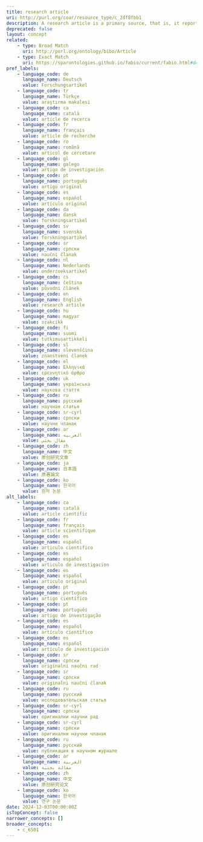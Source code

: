 ```yaml
---
title: research article
uri: http://purl.org/coar/resource_type/c_2df8fbb1
description: A research article is a primary source, that is, it reports the methods and results of an original study performed by the authors. (adapted from http://apus.libanswers.com/faq/2324)
deprecated: false
layout: concept
related:
    - type: Broad Match
      uri: http://purl.org/ontology/bibo/Article
    - type: Exact Match
      uri: https://sparontologies.github.io/fabio/current/fabio.html#d4e5233
pref_labels:
    - language_code: de
      language_name: Deutsch
      value: Forschungsartikel
    - language_code: tr
      language_name: Türkçe
      value: araştırma makalesi
    - language_code: ca
      language_name: català
      value: article de recerca
    - language_code: fr
      language_name: français
      value: article de recherche
    - language_code: ro
      language_name: română
      value: articol de cercetare
    - language_code: gl
      language_name: galego
      value: artigo de investigación
    - language_code: pt
      language_name: português
      value: artigo original
    - language_code: es
      language_name: español
      value: artículo original
    - language_code: da
      language_name: dansk
      value: forskningsartikel
    - language_code: sv
      language_name: svenska
      value: forskningsartikel
    - language_code: sr
      language_name: српски
      value: naučni članak
    - language_code: nl
      language_name: Nederlands
      value: onderzoeksartikel
    - language_code: cs
      language_name: čeština
      value: původní článek
    - language_code: en
      language_name: English
      value: research article
    - language_code: hu
      language_name: magyar
      value: szakcikk
    - language_code: fi
      language_name: suomi
      value: tutkimusartikkeli
    - language_code: sl
      language_name: slovenščina
      value: znanstveni članek
    - language_code: el
      language_name: Ελληνικά
      value: ερευνητικό άρθρο
    - language_code: uk
      language_name: українська
      value: наукова стаття
    - language_code: ru
      language_name: русский
      value: научная статья
    - language_code: sr-cyrl
      language_name: српски
      value: научни чланак
    - language_code: ar
      language_name: العربية
      value: مقال بحثي
    - language_code: zh
      language_name: 中文
      value: 原创研究文章
    - language_code: ja
      language_name: 日本語
      value: 原著論文
    - language_code: ko
      language_name: 한국어
      value: 원저 논문
alt_labels:
    - language_code: ca
      language_name: català
      value: article científic
    - language_code: fr
      language_name: français
      value: article scientifique
    - language_code: es
      language_name: español
      value: articulo cientifico
    - language_code: es
      language_name: español
      value: articulo de investigacion
    - language_code: es
      language_name: español
      value: articulo original
    - language_code: pt
      language_name: português
      value: artigo científico
    - language_code: pt
      language_name: português
      value: artigo de investigação
    - language_code: es
      language_name: español
      value: artículo científico
    - language_code: es
      language_name: español
      value: artículo de investigación
    - language_code: sr
      language_name: српски
      value: originalni naučni rad
    - language_code: sr
      language_name: српски
      value: originalni naučni članak
    - language_code: ru
      language_name: русский
      value: исследовательская статья
    - language_code: sr-cyrl
      language_name: српски
      value: оригинални научни рад
    - language_code: sr-cyrl
      language_name: српски
      value: оригинални научни чланак
    - language_code: ru
      language_name: русский
      value: публикация в научном журнале
    - language_code: ar
      language_name: العربية
      value: مقالة بحثية
    - language_code: zh
      language_name: 中文
      value: 原创研究论文
    - language_code: ko
      language_name: 한국어
      value: 연구 논문
date: 2024-12-03T00:00:00Z
isTopConcept: false
narrower_concepts: []
broader_concepts:
    - c_6501
---
```


